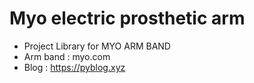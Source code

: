 # Myo electric prosthetic arm
* Project Library for MYO ARM BAND
* Arm band : myo.com
* Blog : https://pyblog.xyz
